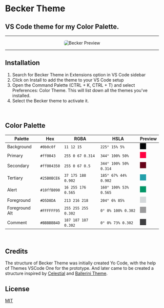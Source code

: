 <h1>Becker Theme</h1>

<h2>VS Code theme for my Color Palette.</h2>

<hr>

<p align="center">
  <img alt="Becker Preview" src="https://github.com/Becker-Theme/Becker-Theme/img/preview.png" style="border-radius: 5px;">
</p>

<hr>

<h2>Installation</h2>

1. Search for Becker Theme in Extensions option in VS Code sidebar
2. Click on Install to add the theme to your VS Code setup
3. Open the Command Palette (CTRL + K, CTRL + T) and select Preferences: Color Theme. This will list down all the themes you've installed.
4. Select the Becker theme to activate it.

<br>

<h2>Color Palette</h2>

Palette        | Hex         | RGBA                | HSLA                  | Preview
---            | ---         | ---                 | ---                   | ---
Background     | `#0b0c0f`   | `11 12 15`          | `225° 15% 5%`         |![Background Color](./palette/background.png)
Primary        | `#ff0043`   | `255 0 67 0.314`    | `344° 100% 50%`       |![Primary Color](./palette/primary.png)
Secondary      | `#ff004350` | `255 0 67 0.5`      | `344° 100% 50% 0.314` |![Secondary Color](./palette/secondary.png)
Tertiary       | `#25B0BCE6` | `37 175 188 0.902 ` | `185° 67% 44% 0.902`  |![Tertiary Color](./palette/tertiary.png)
Alert          | `#10ffB090` | `16 255 176 0.565`  | `160° 100% 53% 0.565` |![Alert Color](./palette/alert.png)
Foreground     | `#D5D8DA`   | `213 216 218`       | `204° 6% 85%`         |![Foreground Color](./palette/foreground.png)
Foreground Alt | `#FFFFFF95` | `255 255 255 0.302` | `0° 0% 100% 0.302`    |![Foreground Alt Color](./palette/foreground_alt.png)
Comment        | `#BBBBBB4D` | `187 187 187 0.302` | `0° 0% 73% 0.302`     |![Comment Color](./palette/comment.png)



<br>

<h2>Credits</h2>

The structure of Becker Theme was initially created Yo Code, with the help of Themes VSCode One for the prototype. And later came to be created a structure inspired by <a href="https://marketplace.visualstudio.com/items?itemName=apvarun.celestial">Celestial</a> and <a href="https://marketplace.visualstudio.com/items?itemName=BalleriniServer.ballerini-theme">Ballerini Theme</a>.

<h2>License</h2>

[MIT](LICENSE)
